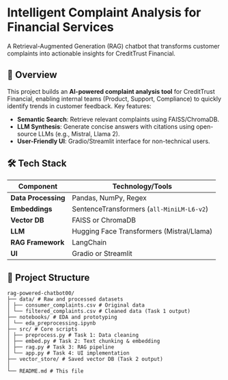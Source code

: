 # Intelligent Complaint Analysis for Financial Services

A Retrieval-Augmented Generation (RAG) chatbot that transforms customer complaints into actionable insights for CreditTrust Financial.

## 📌 Overview

This project builds an **AI-powered complaint analysis tool** for CreditTrust Financial, enabling internal teams (Product, Support, Compliance) to quickly identify trends in customer feedback. Key features:
- **Semantic Search**: Retrieve relevant complaints using FAISS/ChromaDB.
- **LLM Synthesis**: Generate concise answers with citations using open-source LLMs (e.g., Mistral, Llama 2).
- **User-Friendly UI**: Gradio/Streamlit interface for non-technical users.

## 🛠️ Tech Stack
| Component          | Technology/Tools                          |
|--------------------|------------------------------------------|
| **Data Processing**| Pandas, NumPy, Regex                     |
| **Embeddings**     | SentenceTransformers (`all-MiniLM-L6-v2`)|
| **Vector DB**      | FAISS or ChromaDB                        |
| **LLM**           | Hugging Face Transformers (Mistral/Llama)|
| **RAG Framework**  | LangChain                                |
| **UI**            | Gradio or Streamlit                      |

## 📂 Project Structure
``` 
rag-powered-chatbot00/
├── data/ # Raw and processed datasets
│ ├── consumer_complaints.csv # Original data
│ └── filtered_complaints.csv # Cleaned data (Task 1 output)
├── notebooks/ # EDA and prototyping
│ └── eda_preprocessing.ipynb
├── src/ # Core scripts
│ ├── preprocess.py # Task 1: Data cleaning
│ ├── embed.py # Task 2: Text chunking & embedding
│ ├── rag.py # Task 3: RAG pipeline
│ └── app.py # Task 4: UI implementation
├── vector_store/ # Saved vector DB (Task 2 output)
│
└── README.md # This file
```
